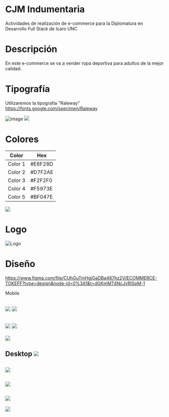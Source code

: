# CJM Indumentaria
Actividades de realización de e-commerce para la Diplomatura en Desarrollo Full Stack de Icaro UNC
# Descripción
En este e-commerce se va a vender ropa deportiva para adultos de la mejor calidad.
# Tipografía 
Utilizaremos la tipografia "Raleway" https://fonts.google.com/specimen/Raleway

![image](https://github.com/constanzatokeff/TokeffConstanza-CJMIndumentaria/blob/main/assets/Tipografia%201.PNG?raw=true)
![](https://github.com/constanzatokeff/TokeffConstanza-CJMIndumentaria/blob/main/assets/Tipografia%202.PNG?raw=true)
# Colores
| Color             | Hex                                                                |
| ----------------- | ------------------------------------------------------------------ |
| Color 1 |#E6F28D |
| Color 2 |#D7F2AE |
| Color 3 |#F2F2F0 |
| Color 4 |#F5973E |
| Color 5 |#BF047E |

![](https://github.com/constanzatokeff/TokeffConstanza-CJMIndumentaria/blob/main/assets/AdobeColor-Diplo-%20CJM-%20Tokeff.jpeg?raw=true)

# Logo
![Logo](https://github.com/constanzatokeff/TokeffConstanza-CJMIndumentaria/blob/main/assets/CJM-%20logo-%20tokeff.png?raw=true)

# Diseño
https://www.figma.com/file/CUhGuTmHgjGaDBa487hz2V/ECOMMERCE-TOKEFF?type=design&node-id=0%3A1&t=dGKmMT4NcJyRISpM-1


Mobile

![](https://github.com/constanzatokeff/TokeffConstanza-CJMIndumentaria/blob/main/Figma/home.png?raw=true) 
![](https://github.com/constanzatokeff/TokeffConstanza-CJMIndumentaria/blob/main/Figma/detailed%20product.png?raw=true)
-----------
![](https://github.com/constanzatokeff/TokeffConstanza-CJMIndumentaria/blob/main/Figma/login.png?raw=true)
![](https://github.com/constanzatokeff/TokeffConstanza-CJMIndumentaria/blob/main/Figma/registrarse.png?raw=true)
-----------
![](https://github.com/constanzatokeff/TokeffConstanza-CJMIndumentaria/blob/main/Figma/carrito.png?raw=true)

Desktop
![](https://github.com/constanzatokeff/TokeffConstanza-CJMIndumentaria/blob/main/Figma/Desktop%20-%201.png?raw=true)
-----------
![](https://github.com/constanzatokeff/TokeffConstanza-CJMIndumentaria/blob/main/Figma/Desktop%20-%202.png?raw=true)
-----------
![](https://github.com/constanzatokeff/TokeffConstanza-CJMIndumentaria/blob/main/Figma/Desktop%20-%203.png?raw=true)
-----------
![](https://github.com/constanzatokeff/TokeffConstanza-CJMIndumentaria/blob/main/Figma/Desktop%20-%204.png?raw=true)
-----------
![](https://github.com/constanzatokeff/TokeffConstanza-CJMIndumentaria/blob/main/Figma/Desktop%20-%205.png?raw=true)
